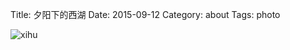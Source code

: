 Title: 夕阳下的西湖
Date: 2015-09-12
Category: about
Tags: photo

![xihu](http://r.photo.store.qq.com/psb?/V10mOL2Y3NEOUh/fMx5Btpv2h0FLsH7.KFo3x162swMNAeIytpQ00OHMTM!/o/dG4AAAAAAAAA&bo=VQOAAkAGsAQFAAU!&rf=viewer_4)